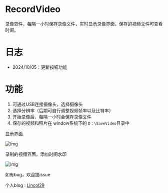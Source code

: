 # RecordVideo

录像软件，每隔一小时保存录像文件，实时显示录像界面。保存的视频文件可查看时间。

# 日志

* 2024/10/05：更新按钮功能

# 功能

1. 可通过USB连接摄像头，选择摄像头
2. 选择分辨率（后期可自行调整视频帧率以及比特率）
3. 开始录像后，每隔一小时会保存录像文件
4. 保存的视频和照片在 window系统下的 `D：\SaveVideo`目录中

显示界面

![img](https://image.lincol29.cn/images/2024/10/06/1709725933824-7f77fb65-7df3-448f-a67f-dd19a2f0d6d744600a6cc5a04297.png)

录制的视频界面，添加时间水印

![img](https://image.lincol29.cn/images/2024/10/06/1709725963309-7e0959b1-82a8-4cc3-a194-c71828c0ab4a837a463c5b8dfc72.png)

如有bug，欢迎提issue

个人blog : [Lincol29](https://www.lincol29.cn)

